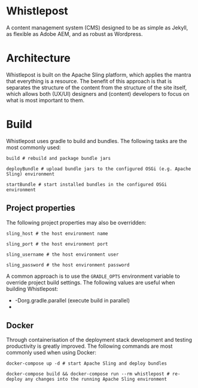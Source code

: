 Whistlepost
===========

A content management system (CMS) designed to be as simple as Jekyll, as flexible as Adobe AEM, and as robust as Wordpress.

# Architecture

Whistlepost is built on the Apache Sling platform, which applies the mantra that everything is a resource.
The benefit of this approach is that is separates the structure of the content from the structure of the site itself, 
which allows both (UX/UI) designers and (content) developers to focus on what is most important to them.

# Build

Whistlepost uses gradle to build and bundles. The following tasks are the most commonly used:

    build # rebuild and package bundle jars
    
    deployBundle # upload bundle jars to the configured OSGi (e.g. Apache Sling) environment
    
    startBundle # start installed bundles in the configured OSGi environment

## Project properties

The following project properties may also be overridden:

    sling_host # the host environment name
    
    sling_port # the host environment port
    
    sling_username # the host environment user
    
    sling_password # the host environment password

A common approach is to use the `GRADLE_OPTS` environment variable to override project build settings. The following
values are useful when building Whistlepost:

* -Dorg.gradle.parallel (execute build in parallel)
* 

## Docker

Through containerisation of the deployment stack development and testing productivity is greatly improved. The following
commands are most commonly used when using Docker:

    docker-compose up -d # start Apache Sling and deploy bundles
    
    docker-compose build && docker-compose run --rm whistlepost # re-deploy any changes into the running Apache Sling environment
